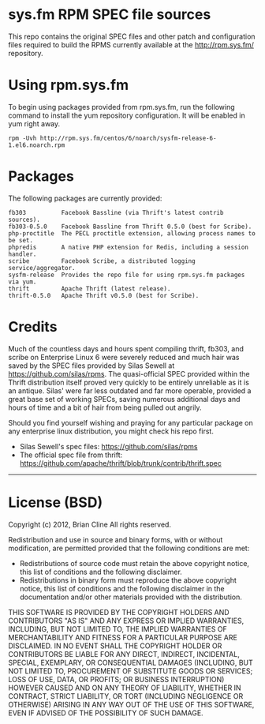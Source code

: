 # sys.fm RPM SPEC file sources

This repo contains the original SPEC files and other patch and configuration
files required to build the RPMS currently available at the http://rpm.sys.fm/ 
repository.


# Using rpm.sys.fm

To begin using packages provided from rpm.sys.fm, run the following command to install the yum repository configuration. It will be enabled in yum right away.

`rpm -Uvh http://rpm.sys.fm/centos/6/noarch/sysfm-release-6-1.el6.noarch.rpm`


# Packages

The following packages are currently provided:

```
fb303          Facebook Bassline (via Thrift's latest contrib sources).
fb303-0.5.0    Facebook Bassline from Thrift 0.5.0 (best for Scribe).
php-proctitle  The PECL proctitle extension, allowing process names to be set.
phpredis       A native PHP extension for Redis, including a session handler.
scribe         Facebook Scribe, a distributed logging service/aggregator.
sysfm-release  Provides the repo file for using rpm.sys.fm packages via yum.
thrift         Apache Thrift (latest release).
thrift-0.5.0   Apache Thrift v0.5.0 (best for Scribe).
```


# Credits

Much of the countless days and hours spent compiling thrift, fb303, and scribe 
on Enterprise Linux 6 were severely reduced and much hair was saved by the 
SPEC files provided by Silas Sewell at https://github.com/silas/rpms. The 
quasi-official SPEC provided within the Thrift distribution itself proved very 
quickly to be entirely unreliable as it is an antique. Silas' were far less 
outdated and far more operable, provided a great base set of working SPECs, 
saving numerous additional days and hours of time and a bit of hair from being 
pulled out angrily. 

Should you find yourself wishing and praying for any particular package on any 
enterprise linux distribution, you might check his repo first.

* Silas Sewell's spec files: https://github.com/silas/rpms
* The official spec file from thrift: https://github.com/apache/thrift/blob/trunk/contrib/thrift.spec

***

# License (BSD)

Copyright (c) 2012, Brian Cline
All rights reserved.

Redistribution and use in source and binary forms, with or without modification, are permitted provided that the following conditions are met:

* Redistributions of source code must retain the above copyright notice, this list of conditions and the following disclaimer.
* Redistributions in binary form must reproduce the above copyright notice, this list of conditions and the following disclaimer in the documentation and/or other materials provided with the distribution.

THIS SOFTWARE IS PROVIDED BY THE COPYRIGHT HOLDERS AND CONTRIBUTORS "AS IS" AND ANY EXPRESS OR IMPLIED WARRANTIES, INCLUDING, BUT NOT LIMITED TO, THE IMPLIED WARRANTIES OF MERCHANTABILITY AND FITNESS FOR A PARTICULAR PURPOSE ARE DISCLAIMED. IN NO EVENT SHALL THE COPYRIGHT HOLDER OR CONTRIBUTORS BE LIABLE FOR ANY DIRECT, INDIRECT, INCIDENTAL, SPECIAL, EXEMPLARY, OR CONSEQUENTIAL DAMAGES (INCLUDING, BUT NOT LIMITED TO, PROCUREMENT OF SUBSTITUTE GOODS OR SERVICES; LOSS OF USE, DATA, OR PROFITS; OR BUSINESS INTERRUPTION) HOWEVER CAUSED AND ON ANY THEORY OF LIABILITY, WHETHER IN CONTRACT, STRICT LIABILITY, OR TORT (INCLUDING NEGLIGENCE OR OTHERWISE) ARISING IN ANY WAY OUT OF THE USE OF THIS SOFTWARE, EVEN IF ADVISED OF THE POSSIBILITY OF SUCH DAMAGE.
